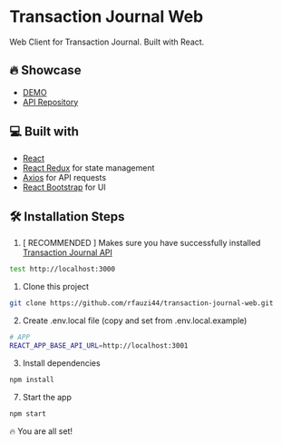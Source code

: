 # Transaction Journal Web

Web Client for Transaction Journal. Built with React.

## 🔥 Showcase

- [DEMO](https://transaction-journal-web.vercel.app)
- [API Repository](https://github.com/rfauzi44/transaction-journal-api)

## 💻 Built with

- [React](https://github.com/facebook/react)
- [React Redux](https://github.com/reduxjs/react-redux) for state management
- [Axios](https://github.com/axios/axios) for API requests
- [React Bootstrap](https://github.com/react-bootstrap/) for UI



## 🛠️ Installation Steps

1. [ RECOMMENDED ] Makes sure you have successfully installed [Transaction Journal API](https://github.com/rfauzi44/transaction-journal-api)

```bash
test http://localhost:3000
```

1. Clone this project

```bash
git clone https://github.com/rfauzi44/transaction-journal-web.git
```

2. Create .env.local file (copy and set from .env.local.example)

```bash
# APP
REACT_APP_BASE_API_URL=http://localhost:3001
```

3. Install dependencies

```bash
npm install
```

7. Start the app

```bash
npm start
```

🔥 You are all set!

